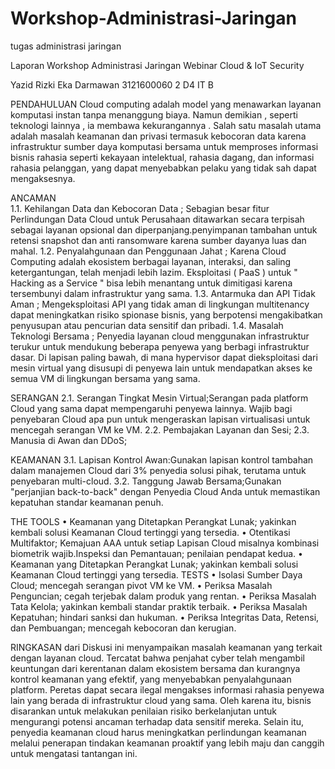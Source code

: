 # Workshop-Administrasi-Jaringan
tugas administrasi jaringan

Laporan Workshop Administrasi Jaringan
Webinar Cloud & IoT Security


Yazid Rizki Eka Darmawan
3121600060
2 D4 IT B

PENDAHULUAN
Cloud computing adalah model yang menawarkan layanan komputasi instan tanpa menanggung biaya.  Namun demikian , seperti teknologi lainnya , ia membawa kekurangannya .  Salah satu masalah utama adalah masalah keamanan dan privasi termasuk kebocoran data karena infrastruktur sumber daya komputasi bersama untuk memproses informasi bisnis rahasia seperti kekayaan intelektual, rahasia dagang, dan informasi rahasia pelanggan, yang dapat menyebabkan pelaku yang tidak sah dapat mengaksesnya.

ANCAMAN  
1.1. Kehilangan Data dan Kebocoran Data ;  Sebagian besar fitur Perlindungan Data Cloud untuk Perusahaan ditawarkan secara terpisah sebagai layanan opsional dan diperpanjang.penyimpanan tambahan untuk retensi snapshot dan anti ransomware karena sumber dayanya luas dan mahal.
1.2. Penyalahgunaan dan Penggunaan Jahat ;  Karena Cloud Computing adalah ekosistem berbagai layanan, interaksi, dan saling ketergantungan, telah menjadi lebih lazim.  Eksploitasi ( PaaS ) untuk " Hacking as a Service " bisa lebih menantang untuk dimitigasi karena tersembunyi dalam infrastruktur yang sama.
1.3.  Antarmuka dan API Tidak Aman ;  Mengeksploitasi API yang tidak aman di lingkungan multitenancy dapat meningkatkan risiko spionase bisnis, yang berpotensi mengakibatkan penyusupan atau pencurian data sensitif dan pribadi.
1.4. Masalah Teknologi Bersama ;  Penyedia layanan cloud menggunakan infrastruktur terukur untuk mendukung beberapa penyewa yang berbagi infrastruktur dasar.  Di lapisan paling bawah, di mana hypervisor dapat dieksploitasi dari mesin virtual yang disusupi di penyewa lain untuk mendapatkan akses ke semua VM di lingkungan bersama yang sama.

SERANGAN
2.1. Serangan Tingkat Mesin Virtual;Serangan pada platform Cloud yang sama dapat mempengaruhi penyewa lainnya. Wajib bagi penyebaran Cloud apa pun untuk mengeraskan lapisan virtualisasi untuk mencegah serangan VM ke VM.
2.2. Pembajakan Layanan dan Sesi;
2.3. Manusia di Awan dan DDoS;

KEAMANAN
3.1. Lapisan Kontrol Awan:Gunakan lapisan kontrol tambahan dalam manajemen Cloud dari 3% penyedia solusi pihak, terutama untuk penyebaran multi-cloud.
3.2. Tanggung Jawab Bersama;Gunakan "perjanjian back-to-back" dengan Penyedia Cloud Anda untuk memastikan kepatuhan standar keamanan penuh.


THE TOOLS
•	Keamanan yang Ditetapkan Perangkat Lunak; yakinkan kembali solusi Keamanan Cloud tertinggi yang tersedia. 
•	Otentikasi Multifaktor; Kemajuan AAA untuk setiap Lapisan Cloud misalnya kombinasi biometrik wajib.Inspeksi dan Pemantauan; penilaian pendapat kedua.
•	Keamanan yang Ditetapkan Perangkat Lunak; yakinkan kembali solusi Keamanan Cloud tertinggi yang tersedia. 
TESTS
•	Isolasi Sumber Daya Cloud; mencegah serangan pivot VM ke VM.
•	Periksa Masalah Penguncian; cegah terjebak dalam produk yang rentan.
•	Periksa Masalah Tata Kelola; yakinkan kembali standar praktik terbaik.
•	Periksa Masalah Kepatuhan; hindari sanksi dan hukuman.
•	Periksa Integritas Data, Retensi, dan Pembuangan; mencegah kebocoran dan kerugian.

RINGKASAN dari Diskusi ini menyampaikan masalah keamanan yang terkait dengan layanan cloud.  Tercatat bahwa penjahat cyber telah mengambil keuntungan dari kerentanan dalam ekosistem bersama dan kurangnya kontrol keamanan yang efektif, yang menyebabkan penyalahgunaan platform.  Peretas dapat secara ilegal mengakses informasi rahasia penyewa lain yang berada di infrastruktur cloud yang sama.  Oleh karena itu, bisnis disarankan untuk melakukan penilaian risiko berkelanjutan untuk mengurangi potensi ancaman terhadap data sensitif mereka.  Selain itu, penyedia keamanan cloud harus meningkatkan perlindungan keamanan melalui penerapan tindakan keamanan proaktif yang lebih maju dan canggih untuk mengatasi tantangan ini.
